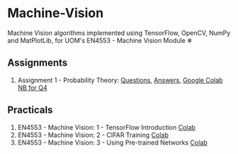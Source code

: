 # Machine-Vision
Machine Vision algorithms implemented using TensorFlow, OpenCV, NumPy and MatPlotLib, for UOM's EN4553 - Machine Vision Module ❄

## Assignments

1. Assignment 1 - Probability Theory: [Questions](Assignments/A01/EN4553-Assignment%201.pdf), [Answers](Assignments/A01/180631J-EN4553-A01.pdf), [Google Colab NB for Q4](https://colab.research.google.com/drive/1YRn0drYuh-CQiXaAGyHmse46Lcmuvfpr?usp=sharing)


## Practicals

1. EN4553 - Machine Vision: 1 - TensorFlow Introduction [Colab](https://colab.research.google.com/drive/1qFnGTzWgpbgKheHPQBwnDvHgPRlbyyrW?usp=sharing)
2. EN4553 - Machine Vision: 2 - CIFAR Training [Colab](https://colab.research.google.com/drive/1JJmtZjiCuKABIcV0pjMlYkhagQv1DC2F?usp=sharing)
3. EN4553 - Machine Vision: 3 - Using Pre-trained Networks [Colab](https://colab.research.google.com/drive/12CoPUZ6e7hav5AwWybNK141W1Lfc4ksS?usp=sharing)
